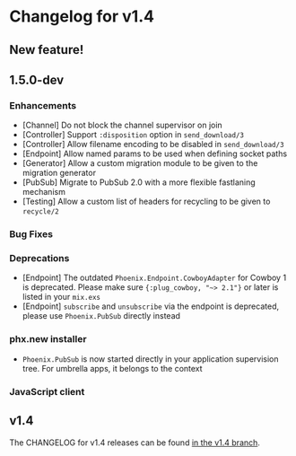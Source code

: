 # Changelog for v1.4

## New feature!

## 1.5.0-dev

### Enhancements

  * [Channel] Do not block the channel supervisor on join
  * [Controller] Support `:disposition` option in `send_download/3`
  * [Controller] Allow filename encoding to be disabled in `send_download/3`
  * [Endpoint] Allow named params to be used when defining socket paths
  * [Generator] Allow a custom migration module to be given to the migration generator
  * [PubSub] Migrate to PubSub 2.0 with a more flexible fastlaning mechanism
  * [Testing] Allow a custom list of headers for recycling to be given to `recycle/2`

### Bug Fixes

### Deprecations

  * [Endpoint] The outdated `Phoenix.Endpoint.CowboyAdapter` for Cowboy 1 is deprecated. Please make sure `{:plug_cowboy, "~> 2.1"}` or later is listed in your `mix.exs`
  * [Endpoint] `subscribe` and `unsubscribe` via the endpoint is deprecated, please use `Phoenix.PubSub` directly instead

### phx.new installer

  * `Phoenix.PubSub` is now started directly in your application supervision tree. For umbrella apps, it belongs to the context

### JavaScript client


## v1.4

The CHANGELOG for v1.4 releases can be found [in the v1.4 branch](https://github.com/phoenixframework/phoenix/blob/v1.4/CHANGELOG.md).
